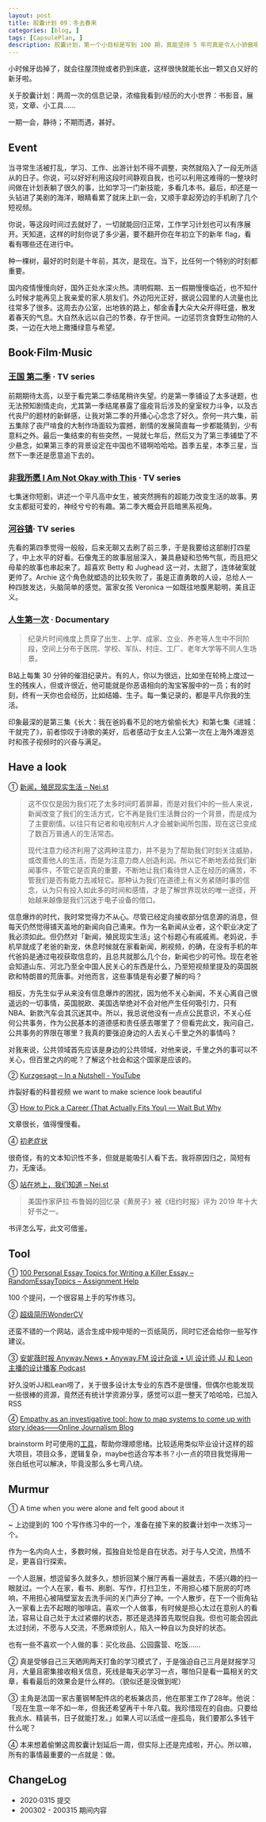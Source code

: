 ```yaml
---
layout: post
title: 胶囊计划 09：冬去春来
categories: [blog, ]
tags: [CapsulePlan, ]
description: 胶囊计划，第一个小目标是写到 100 期，真能坚持 5 年可真是令人小骄傲呢
---
```


小时候牙齿掉了，就会往屋顶抛或者扔到床底，这样很快就能长出一颗又白又好的新牙啦。

关于胶囊计划：两周一次的信息记录，浓缩我看到/经历的大小世界：书影音，展览，文章、小工具……

一期一会，静待；不期而遇，甚好。

## Event

当寻常生活被打乱，学习、工作、出游计划不得不调整，突然就陷入了一段无所适从的日子。你说，可以好好利用这段时间静观自我，也可以利用这难得的一整块时间做在计划表躺了很久的事，比如学习一门新技能，多看几本书。最后，却还是一头钻进了美剧的海洋，眼睛看累了就床上趴一会，又顺手拿起旁边的手机刷了几个短视频。

你说，等这段时间过去就好了，一切就能回归正常，工作学习计划也可以有序展开。天知道，这样的时刻你说了多少遍，要不翻开你在年初立下的新年 flag，看看有哪些还在进行中。

种一棵树，最好的时刻是十年前，其次，是现在。当下，比任何一个特别的时刻都重要。

国内疫情慢慢向好，国外正处水深火热。清明假期、五一假期慢慢临近，也不知什么时候才能再见上我亲爱的家人朋友们。外边阳光正好，据说公园里的人流量也比往常多了很多。这周去办公室，出地铁的路上，郁金香🌷大朵大朵开得旺盛，散发着春天的气息。大自然永远以自己的节奏，存于世间。一边惩罚贪食野生动物的人类，一边在大地上撒播绿意与希望。

## Book·Film·Music

### [王国 第二季](https://movie.douban.com/subject/30306401/) · TV series

前期期待太高，以至于看完第二季结尾稍许失望。约是第一季铺设了太多谜题，也无法预知剧情走向，尤其第一季结尾暴露了瘟疫背后涉及的皇室权力斗争，以及古代丧尸的题材的新鲜感，让我对第二季的开播心心念念了好久。奈何一共六集，前五集除了丧尸啃食的大制作场面较为震撼，剧情的发展简直每一步都能猜到，少有意料之外。最后一集结束的有些突然，一晃就七年后，然后又为了第三季铺垫了不少悬念，如果第三季的背景设定在中国也不错啊哈哈哈。首季五星，本季三星，当然下一季还是愿意追下去的。

### [非我所愿 I Am Not Okay with This](https://movie.douban.com/subject/30402183/) · TV series

七集迷你短剧，讲述一个平凡高中女生，被突然拥有的超能力改变生活的故事。男女主都挺可爱的，神经兮兮的有趣。第二季大概会开启暗黑系视角。

### [河谷镇](https://movie.douban.com/subject/30192286/)· TV series

先看的第四季觉得一般般，后来无聊又去刷了前三季，于是我要给这部剧打四星了，中上水平的好看。石像鬼王的故事层层深入，兼具悬疑和恐怖气氛，而且把父母辈的故事也串起来了。超喜欢 Betty 和 Jughead 这一对，太甜了，连体破案就更帅了。Archie 这个角色就塑造的比较失败了，虽是正直勇敢的人设，总给人一种四肢发达，头脑简单的感觉。富家女孩 Veronica 一如既往地腹黑聪明，美且正义。

### [人生第一次](https://www.bilibili.com/bangumi/media/md28227065/?from=search&seid=4214722862062979636) · Documentary

> 纪录片时间维度上贯穿了出生、上学、成家、立业、养老等人生中不同阶段，空间上分布于医院、学校、军队、村庄、工厂、老年大学等不同人生场景。

B站上每集 30 分钟的催泪纪录片。有的人，你以为很远，比如坐在轮椅上度过一生的残疾人，但或许很近，他可能就是你恶语相向的淘宝客服中的一员；有的时刻，终有一天你也会经历，比如结婚、生子。每一集记录的，都是平凡你我的生活。

印象最深的是第三集《长大：我在爸妈看不见的地方偷偷长大》和第七集《进城：干就完了》，前者惊叹于诗歌的美好，后者感动于女主人公第一次在上海外滩游览时和孩子视频时的兴奋与满足。

## Have a look

① [新闻，殖民现实生活 – Nei.st](https://nei.st/medium/the-guardian/how-the-news-took-over-reality)

> 这不仅仅是因为我们花了太多时间盯着屏幕，而是对我们中的一些人来说，新闻改变了我们的生活方式，它不再是我们生活舞台的一个背景，而是成为了主要剧情。以往只有记者和电视制片人才会被新闻所包围，现在这已变成了数百万普通人的生活常态。
> 
> 现代注意力经济利用了这两种注意力，并不是为了帮助我们时刻关注威胁，或改善他人的生活，而是为注意力商人创造利润。所以它不断地丢给我们新闻事件，不管它是否真的重要，不断地让我们看待世人正在经历的痛苦，不管我们是否有能力去减轻它。那种认为我们在道德上有义务紧随时事的信念，认为只有投入如此多的时间和感情，才是了解世界现状的唯一途径，开始越来越像是我们沉迷于电子设备的借口。

信息爆炸的时代，我时常觉得力不从心。尽管已经定向接收部分信息源的消息，但每天仍然觉得铺天盖地的新闻向自己涌来。作为一名新闻从业者，这个职业决定了我必须如此。但仍然对「新闻，殖民现实生活」这个标题心有戚戚焉。老妈说，手机早就成了老爸的新宠，休息时候就在家看新闻，刷视频，的确，在没有手机的年代爸妈是通过电视获取信息的，且总共就那么几个台，新闻也少的可怜。现在老爸会知道山东、河北乃至全中国人民关心的东西是什么，乃至短视频里提及的英国脱欧和特朗普的荒唐事。对他而言，这些事情是有必要了解的吗？

相反，方先生似乎从来没有信息爆炸的困扰，因为他不关心新闻，不关心离自己很遥远的一切事情，英国脱欧、美国选举绝对不会对他产生任何吸引力，只有 NBA、新款汽车会其沉迷其中。所以，我总说他没有一点点公民意识，不关心任何公共事务，作为公民基本的道德感和责任感去哪里了？但看完此文，我问自己，公共事务的界限在哪里？我真的要强迫身边的人去关心千里之外的事情吗？

对我来说，公共领域首先应该是身边的公共领域，对他来说，千里之外的事可以不关心，但百里之内的呢？了解这个社会和这个国家是应该的。

② [Kurzgesagt – In a Nutshell - YouTube](https://www.youtube.com/user/Kurzgesagt/)

炸裂好看的科普视频 we want to make science look beautiful

③ [How to Pick a Career (That Actually Fits You) — Wait But Why](https://waitbutwhy.com/2018/04/picking-career.html)

文章很长，值得慢慢看。

④ [初老症状](https://mp.weixin.qq.com/s/T3KyZgO7yMXf7wRce2Wv3g)

很奇怪，有的文本知识性不多，但就是能吸引人看下去。我将原因归之，简短有力，无废话。

⑤ [站在地上，我们知道 – Nei.st](https://nei.st/medium/caixin/cw894k)

> 美国作家萨拉·布鲁姆的回忆录《黄房子》被《纽约时报》评为 2019 年十大好书之一。

书评怎么写，此文可借鉴。

## Tool

① [100 Personal Essay Topics for Writing a Killer Essay – RandomEssayTopics – Assignment Help](https://randomessaytopics.com/personal/)  

100 个提问，一个很容易上手的写作练习。

② [超级简历WonderCV](https://www.wondercv.com/)

还蛮不错的一个网站，适合生成中规中矩的一页纸简历，同时它还会给你一些写作建议。

③ [安妮薇时报 Anyway.News • Anyway.FM 设计杂谈 • UI 设计师 JJ 和 Leon 主播的设计播客 Podcast](https://anyway.fm/news.php?page=2)

好久没听JJ和Lean唠了，关于很多设计太专业的东西不是很懂，但偶尔也能发现一些很棒的资源，竟然还有统计学资源分享，感觉可以逛一整天了哈哈哈，已加入 RSS

④ [Empathy as an investigative tool: how to map systems to come up with story ideas——Online Journalism Blog](https://onlinejournalismblog.com/2020/02/19/empathy-investigative-journalism-story-ideas/)

brainstorm 时可使用的[工具](https://kumu.io/sarahdd/test#resume)，帮助你理顺思绪。比较适用类似毕业设计这样的超大项目，项目众多，逻辑复杂，maybe也适合写本书？小一点的项目我觉得用一张白纸也可以解决，毕竟没那么多七弯八绕。

## Murmur

① A time when you were alone and felt good about it

~ 上边提到的 100 个写作练习中的一个，准备在接下来的胶囊计划中一次练习一个。

作为一名内向人士，多数时候，孤独自处恰是自在状态。对于与人交流，热情不足，更喜自行探索。

一个人逛展，想逗留多久就多久，想折回某个展厅再看一遍就去，不感兴趣的扫一眼就过。一个人在家，看书、刷剧、写作，打扫卫生，不用担心楼下厨房的叮咚响，不用担心被隔壁室友去洗手间的关门声分了神。一个人散步，在下一个街角钻入一家看上去不起眼的咖啡店。喜欢一个人做事，有时候是担心太过在意别人的看法，容易让自己处于太过紧绷的状态，那还是选择首先取悦自我。但也可能会因此太过封闭，不愿与人交流，不愿麻烦别人，陷入一种自以为良好的状态。

也有一些不喜欢一个人做的事：买化妆品、公园露营、吃饭……

② 真是受够自己三天晒网两天打鱼的学习模式了，于是强迫自己三月是财报学习月，大量且密集接收相关信息，死线是每天必学习一点，哪怕只是看一篇相关的文章，看看最后的效果会是什么样的。（貌似还是没做到呢）

③ 主角是法国一家古董钢琴配件店的老板兼店员，他在那里工作了28年。他说：「现在生意一年不如一年，但我还希望再干十年八载。我珍惜现在的自由。只要给我点水、精装书，日子就能打发。」如果人可以活成一座孤岛，我们要那么多钱干什么呢？

④ 本来想着偷懒这周胶囊计划延后一周，但实际上还是完成啦，开心。所以嘛，所有的事情最重要的一点就是：做。

## ChangeLog

- 2020·0315 提交
- 200302 - 200315 期间内容